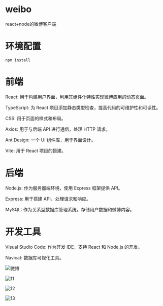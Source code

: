 # weibo
react+node的微博客户端

# 环境配置

```
npm install 
```

# 前端
React: 用于构建用户界面，利用其组件化特性实现微博应用的动态页面。

TypeScript: 为 React 项目添加静态类型检查，提高代码的可维护性和可读性。

CSS: 用于页面的样式和布局。

Axios: 用于与后端 API 进行通信，处理 HTTP 请求。

Ant Design: 一个 UI 组件库，用于界面设计。

Vite: 用于 React 项目的搭建。

# 后端
Node.js: 作为服务器端环境，使用 Express 框架提供 API。

Express: 用于搭建 API，处理请求和响应。

MySQL: 作为关系型数据库管理系统，存储用户数据和微博内容。

# 开发工具
Visual Studio Code: 作为开发 IDE，支持 React 和 Node.js 的开发。

Navicat: 数据库可视化工具。

![微博](https://github.com/user-attachments/assets/0993acb2-fee6-4f1f-a955-db865bc6c5b8)

![11](https://github.com/user-attachments/assets/d8d3dfca-488b-4e1c-9242-5de430167c20)

![12](https://github.com/user-attachments/assets/7c0067ed-a567-4ed3-856d-2a18f5d6c249)

![13](https://github.com/user-attachments/assets/d0ce9ec9-5ed0-4db7-b840-b3608325d68a)

